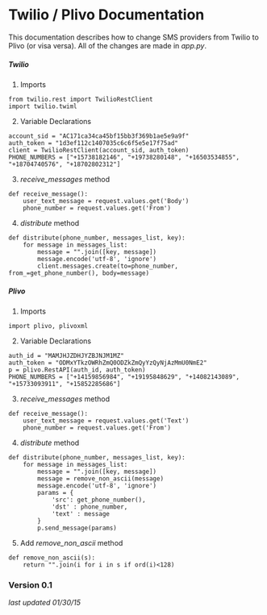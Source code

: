 # Twilio / Plivo Documentation

This documentation describes how to change SMS providers from Twilio to Plivo (or visa versa). All of the changes are made in *app.py*. 

##### Twilio
1) Imports 
```
from twilio.rest import TwilioRestClient 
import twilio.twiml 
```
2) Variable Declarations
```
account_sid = "AC171ca34ca45bf15bb3f369b1ae5e9a9f"
auth_token = "1d3ef112c1407035c6c6f5e5e17f75ad"
client = TwilioRestClient(account_sid, auth_token)
PHONE_NUMBERS = ["+15738182146", "+19738280148", "+16503534855", "+18704740576", "+18702802312"]
```
3) *receive_messages* method
```
def receive_message(): 
    user_text_message = request.values.get('Body')
    phone_number = request.values.get('From')
```
4) *distribute* method
```
def distribute(phone_number, messages_list, key):
    for message in messages_list:
        message = "".join([key, message])
        message.encode('utf-8', 'ignore')
        client.messages.create(to=phone_number, from_=get_phone_number(), body=message)
```
##### Plivo
1) Imports 
```
import plivo, plivoxml
```
2) Variable Declarations
```
auth_id = "MAMJHJZDHJYZBJNJM1MZ"
auth_token = "ODMxYTkzOWRhZmQ0ODZkZmQyYzQyNjAzMmU0NmE2"
p = plivo.RestAPI(auth_id, auth_token)
PHONE_NUMBERS = ["+14159856984", "+19195848629", "+14082143089", "+15733093911", "+15852285686"]
```
3) *receive_messages* method
```
def receive_message(): 
    user_text_message = request.values.get('Text')
    phone_number = request.values.get('From')
```
4) *distribute* method
```
def distribute(phone_number, messages_list, key):
    for message in messages_list:
        message = "".join([key, message])
        message = remove_non_ascii(message)
        message.encode('utf-8', 'ignore')
        params = {
            'src': get_phone_number(), 
            'dst' : phone_number, 
            'text' : message
        }
        p.send_message(params)
```
5) Add *remove_non_ascii* method
```
def remove_non_ascii(s): 
    return "".join(i for i in s if ord(i)<128)
```

### Version 0.1
*last updated 01/30/15*